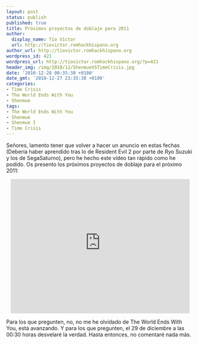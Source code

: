 ```yaml
---
layout: post
status: publish
published: true
title: Próximos proyectos de doblaje para 2011
author:
  display_name: Tío Víctor
  url: http://tiovictor.romhackhispano.org
author_url: http://tiovictor.romhackhispano.org
wordpress_id: 421
wordpress_url: http://tiovictor.romhackhispano.org/?p=421
header_img: /img/2010/12/ShenmueVSTimeCrisis.jpg
date: '2010-12-28 00:35:38 +0100'
date_gmt: '2010-12-27 23:35:38 +0100'
categories:
- Time Crisis
- The World Ends With You
- Shenmue
tags:
- The World Ends With You
- Shenmue
- Shenmue I
- Time Crisis
---
```

Señores, lamento tener que volver a hacer un anuncio en estas fechas 
(Debería haber aprendido tras lo de Resident Evil 2 por parte de Ryo 
Suzuki y los de SegaSaturno), pero he hecho este vídeo tan rápido como 
he podido. Os presento los próximos proyectos de doblaje para el próximo 
2011:

<center><iframe width="480" height="360" src="https://www.youtube-nocookie.com/embed/DxVF4yZDXTs?rel=0" frameborder="0" allowfullscreen></iframe></center>

Para los que pregunten, no, no me he olvidado de The World Ends With You, 
está avanzando. Y para los que pregunten, el 29 de diciembre a las 00:30 
horas desvelaré la verdad. Hasta entonces, no comentaré nada más.

